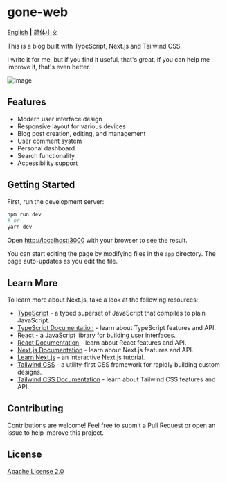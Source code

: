 # gone-web

[English](README.md) **|** [简体中文](README_CN.md)

This is a blog built with TypeScript, Next.js and Tailwind CSS.

I write it for me, but if you find it useful, that's great, if you can help me improve it, that's even better.

![Image](https://oss.lyp123.com/img/20250426112658201.png)

## Features

- Modern user interface design
- Responsive layout for various devices
- Blog post creation, editing, and management
- User comment system
- Personal dashboard
- Search functionality
- Accessibility support

## Getting Started

First, run the development server:

```bash
npm run dev
# or
yarn dev
```

Open [http://localhost:3000](http://localhost:3000) with your browser to see the result.

You can start editing the page by modifying files in the `app` directory. The page auto-updates as you edit the file.

## Learn More

To learn more about Next.js, take a look at the following resources:

- [TypeScript](https://www.typescriptlang.org/) - a typed superset of JavaScript that compiles to plain JavaScript.
- [TypeScript Documentation](https://www.typescriptlang.org/docs/) - learn about TypeScript features and API.
- [React](https://reactjs.org/) - a JavaScript library for building user interfaces.
- [React Documentation](https://reactjs.org/docs/getting-started.html) - learn about React features and API.
- [Next.js Documentation](https://nextjs.org/docs) - learn about Next.js features and API.
- [Learn Next.js](https://nextjs.org/learn) - an interactive Next.js tutorial.
- [Tailwind CSS](https://tailwindcss.com/) - a utility-first CSS framework for rapidly building custom designs.
- [Tailwind CSS Documentation](https://tailwindcss.com/docs) - learn about Tailwind CSS features and API.

## Contributing

Contributions are welcome! Feel free to submit a Pull Request or open an Issue to help improve this project.

## License

[Apache License 2.0](LICENSE)
